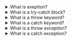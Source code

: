 <details>
<summary>   What is exeption?</summary>

execution of a program and disrupts its normal flow. It could be anything from an out-of-range array index to a runtime error. When an exception occurs, it is said to be "thrown" by the program, and the C++ runtime system attempts to find a handler for the exception.

C++ provides a built-in mechanism for handling exceptions, known as "exception handling". This mechanism allows a program to respond to exceptions by catching and handling them in a structured way. When an exception is thrown, the program can "catch" the exception and handle it appropriately, rather than simply crashing or exiting. This makes C++ code more robust and reliable.
</details>

<details>
<summary>   What is a try-catch block?</summary>

In C++, a try-catch block is a mechanism used to handle exceptions that may occur during program execution. The try block is used to enclose a block of code that might generate an exception, while the catch block is used to handle the exception if it occurs.

Here is a basic syntax for a try-catch block in C++:
```cpp
try {
    // code that might generate an exception
}
catch (exception_type exception_object) {
    // code to handle the exception
}
```

In the try block, if an exception is thrown, the control is transferred to the corresponding catch block. The catch block takes an exception object as a parameter, which holds information about the exception that occurred. Multiple catch blocks can be used to handle different types of exceptions. If none of the catch blocks matches the thrown exception, the program terminates abnormally.
</details>

<details>
<summary>   What is a throw keyword?</summary>

In C++, throw is a keyword that is used to throw an exception. When an exception is thrown using throw, it means that an error has occurred during the execution of a program and the program cannot continue as expected. The throw keyword can be followed by any expression or object that represents the exception that has occurred.

For example, consider the following code:
```cpp
double divide(double x, double y) {
  if (y == 0) {
    throw "Divide by zero error!";
  }
  return x / y;
}
```

In this code, the throw keyword is used to throw a string "Divide by zero error!" when the denominator y is equal to zero. This means that if a user calls this function with y equal to zero, the function will throw an exception and the program will stop executing unless the exception is caught and handled by a try-catch block.
</details>

<details>
<summary>   What is a catch keyword?</summary>

The catch keyword is used in C++ along with the try block to handle exceptions. When an exception is thrown from the try block, the program jumps to the catch block to handle the exception. The catch block must specify the type of exception it is designed to catch.

Here is an example:
```cpp
try {
  // some code that might throw an exception
} catch (exception_type e) {
  // code to handle the exception
}
```

In this example, if an exception of type exception_type is thrown within the try block, the program will jump to the catch block and execute the code to handle the exception.
</details>

<details>
<summary>   What is a throw exception?</summary>

In C++, a "throw" statement is used to indicate that an exception has occurred during the execution of a program. When a "throw" statement is encountered, the control of the program is transferred to the nearest enclosing "try" block that has a matching "catch" block to handle the thrown exception.

An exception can be any object or data type. When an exception is thrown, it can be caught and handled by an appropriate "catch" block in the program. If no appropriate "catch" block is found to handle the thrown exception, the program will terminate and display an error message.

The "throw" keyword can be followed by any expression that evaluates to a data type or object, which is used to represent the exception that occurred. For example, in the following code snippet, an exception is thrown when the input is negative:
```cpp
int x;
cin >> x;
if (x < 0) {
   throw "Negative input not allowed!";
}
```

Here, if the user enters a negative number, the program will throw a C-style string "Negative input not allowed!" as an exception. This exception can then be caught and handled appropriately by a "catch" block.
</details>

<details>
<summary>   What is a catch exception?</summary>
A catch block is a C++ language construct used to handle exceptions that are thrown during runtime by a try block. When an exception is thrown inside a try block, the program's execution is transferred to the catch block. The catch block contains the code that handles the exception, and it is executed only when an exception is thrown in the corresponding try block. The catch block takes an argument that specifies the type of exception that can be caught. If the thrown exception is of that type or a derived type, the catch block is executed. If not, the program's execution continues outside the catch block, searching for the next appropriate catch block.
</details>